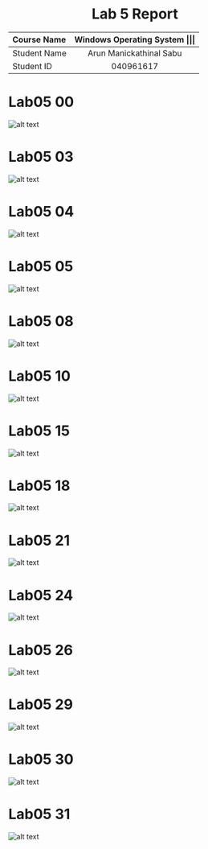 <center> <h1> Lab 5 Report</h1> </center>

| **Course Name**  | **Windows Operating System \|\|\|**| 
|:-------------| :-----------------------------:|
|Student Name  | Arun Manickathinal Sabu                   |
|Student ID    | 040961617                   |

# Lab05 00

![alt text](lab05/image0.PNG)

# Lab05 03

![alt text](lab05/image3.PNG)

# Lab05 04

![alt text](lab05/image4.PNG)

# Lab05 05

![alt text](lab05/image5.PNG)

# Lab05 08

![alt text](lab05/image8.PNG)

# Lab05 10

![alt text](lab05/image10.PNG)

# Lab05 15

![alt text](lab05/image15.PNG)

# Lab05 18

![alt text](lab05/image18.PNG)

# Lab05 21

![alt text](lab05/image21.PNG)

# Lab05 24

![alt text](lab05/image24.PNG)

# Lab05 26

![alt text](lab05/image26.PNG)

# Lab05 29

![alt text](lab05/image29.PNG)

# Lab05 30

![alt text](lab05/image30.PNG)

# Lab05 31

![alt text](lab05/image31.PNG)
